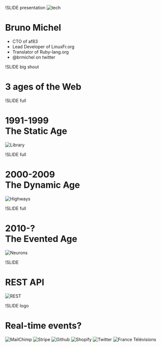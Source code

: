 !SLIDE presentation
![tech](images/tech.png)
# Bruno Michel #

* CTO of af83
* Lead Developer of LinuxFr.org
* Translator of Ruby-lang.org
* @brmichel on twitter

!SLIDE big shout
# 3 ages of the Web #

!SLIDE full
# 1991-1999<br/> The Static Age #
![Library](images/library.jpg)

!SLIDE full
# 2000-2009<br/> The Dynamic Age #
![Highways](images/highways.jpg)

!SLIDE full
# 2010-?<br/> The Evented Age #
![Neurons](images/neurons.jpg)

!SLIDE
# REST API #

![REST](images/rest.png)

!SLIDE logo
# Real-time events? #

![MailChimp](images/mailchimp.png)
![Stripe](images/stripe.png)
![Github](images/github.png)
![Shopify](images/shopify.png)
![Twitter](images/twitter.png)
![France Télévisions](images/ftv.png)
